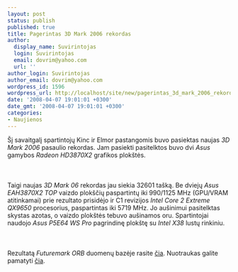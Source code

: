 ```yaml
---
layout: post
status: publish
published: true
title: Pagerintas 3D Mark 2006 rekordas
author:
  display_name: Suvirintojas
  login: Suvirintojas
  email: dovrim@yahoo.com
  url: ''
author_login: Suvirintojas
author_email: dovrim@yahoo.com
wordpress_id: 1596
wordpress_url: http://localhost/site/new/pagerintas_3d_mark_2006_rekordas/
date: '2008-04-07 19:01:01 +0300'
date_gmt: '2008-04-07 19:01:01 +0300'
categories:
- Naujienos
---
```

<p>Šį savaitgalį spartintojų Kinc ir Elmor pastangomis buvo pasiektas naujas <i>3D Mark 2006</i> pasaulio rekordas. Jam pasiekti pasitelktos buvo dvi <i>Asus</i> gamybos <i>Radeon HD3870X2</i> grafikos plokštės.<br />
<br><br />
<br>Taigi naujas <i>3D Mark 06</i> rekordas jau siekia 32601 tašką. Be dviejų <i>Asus EAH3870X2 TOP</i> vaizdo plokščių paspartintų iki 990/1125 MHz (GPU/VRAM atitinkamai) prie rezultato prisidėjo ir C1 revizijos <i>Intel Core 2 Extreme QX9650</i> procesorius, paspartintas iki 5719 MHz. Jo aušinimui pasitelktas skystas azotas, o vaizdo plokštės tebuvo aušinamos oru. Spartintojai naudojo <i>Asus P5E64 WS Pro</i> pagrindinę plokštę su <i>Intel X38</i> lustų rinkiniu.<br />
<br><br />
<br>Rezultatą <i>Futuremark ORB</i> duomenų bazėje rasite <a class="ns" href="http://service.futuremark.com/resultComparison.action?compareResultId=6147021&amp;compareResultType=14">čia</a>. Nuotraukas galite pamatyti <a class="ns" href="http://www.nordichardware.com/news,7604.html">čia</a>.</p>
